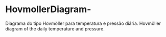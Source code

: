 # HovmollerDiagram-
Diagrama do tipo Hovmöller para temperatura e pressão diária.  Hovmöller diagram of the daily temperature and pressure.
